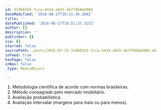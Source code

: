 ```yaml
---
id: 31d665b5-7cca-4414-a655-4b7f9b8eb90d
dateModified: '2016-08-27T18:51:36.308Z'
title: ''
datePublished: '2016-08-27T18:51:37.315Z'
author: []
description: ''
publisher: {}
via: {}
starred: false
sourcePath: _posts/2016-07-13-31d665b5-7cca-4414-a655-4b7f9b8eb90d.md
inFeed: true
hasPage: false
inNav: false
_type: MediaObject

---
```

1. Metodologia científica de acordo com normas brasileiras.
2. Método consagrado pelo mercado imobiliário.
3. Avaliação probabilística.
4. Avaliação intervalar (margens para mais ou para menos).